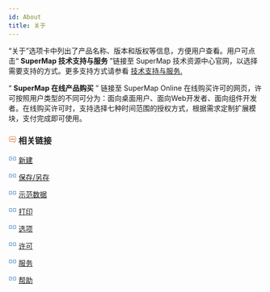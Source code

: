 ```yaml
---
id: About
title: 关于
---
```

“关于”选项卡中列出了产品名称、版本和版权等信息，方便用户查看。用户可点击“ **SuperMap 技术支持与服务** ”链接至 SuperMap
技术资源中心官网，以选择需要支持的方式。更多支持方式请参看 [技术支持与服务.](../../Illumination/TechSupport.html)

“ **SuperMap 在线产品购买** ” 链接至 SuperMap Online
在线购买许可的网页，许可按照用户类型的不同可分为：面向桌面用户、面向Web开发者、面向组件开发者。在线购买许可时，支持选择七种时间范围的授权方式，根据需求定制扩展模块，支付完成即可使用。

### ![](../img/seealso.png) 相关链接

![](../img/smalltitle.png) [新建](ItemNew.html)

![](../img/smalltitle.png) [保存/另存](ItemSave.html)

![](../img/smalltitle.png) [示范数据](ItemSampleData.html)

![](../img/smalltitle.png) [打印](ItemPrint.html)

![](../img/smalltitle.png) [选项](ItemDeskproOption.html)

![](../img/smalltitle.png) [许可](ItemLicense.html)

![](../img/smalltitle.png) [服务](OnlineAddress.html)

![](../img/smalltitle.png) [帮助](Help.html)

